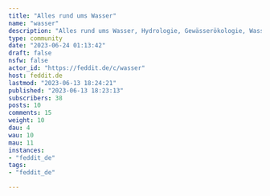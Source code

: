 ```yaml
---
title: "Alles rund ums Wasser" 
name: "wasser"
description: "Alles rund ums Wasser, Hydrologie, Gewässerökologie, Wasserwirtschaft, Kommunale Versorger, etc.Wenn Nachrichten auf Forschungsergebnisse verweisen gibt gerne die Primärquellen mit an.## Grenzwerte für Schadstoffe:* Rassismus 0 µg/m³* Sexismus 0 µg/m³* Homophobie 0 µg/m³* sonst. toxisches Verhalten 0 µg/m³"
type: community
date: "2023-06-24 01:13:42"
draft: false
nsfw: false
actor_id: "https://feddit.de/c/wasser"
host: feddit.de
lastmod: "2023-06-13 18:24:21"
published: "2023-06-13 18:23:13"
subscribers: 38
posts: 10
comments: 15
weight: 10
dau: 4
wau: 10
mau: 11
instances:
- "feddit_de"
tags: 
- "feddit_de"

---
```

